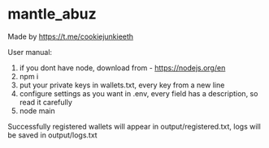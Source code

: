 # mantle_abuz

Made by https://t.me/cookiejunkieeth

User manual:

1. if you dont have node, download from - https://nodejs.org/en
2. npm i
3. put your private keys in wallets.txt, every key from a new line
4. configure settings as you want in .env, every field has a description, so read it carefully
5. node main

Successfully registered wallets will appear in output/registered.txt, logs will be saved in output/logs.txt
